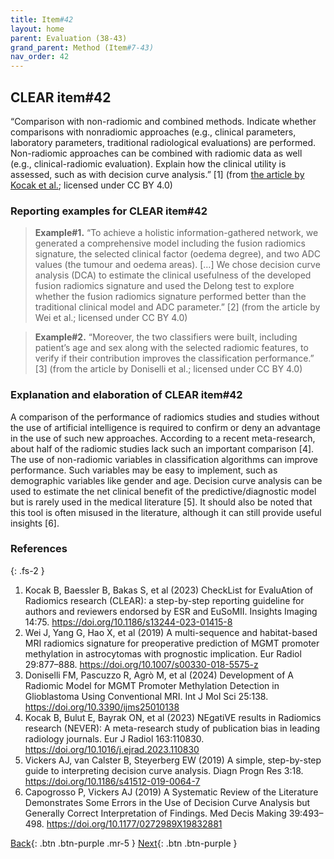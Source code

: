 ```yaml
---
title: Item#42
layout: home
parent: Evaluation (38-43)
grand_parent: Method (Item#7-43)
nav_order: 42
---
```


## CLEAR item#42


“Comparison with non-radiomic and combined methods. Indicate whether comparisons with nonradiomic approaches (e.g., clinical parameters, laboratory parameters, traditional radiological evaluations) are performed. Non-radiomic approaches can be combined with radiomic data as well (e.g., clinical-radiomic evaluation). Explain how the clinical utility is assessed, such as with decision curve analysis.” [1] (from [the article by Kocak et al.](https://insightsimaging.springeropen.com/articles/10.1186/s13244-023-01415-8); licensed under CC BY 4.0)


### Reporting examples for CLEAR item#42

> **Example#1.** “To achieve a holistic information-gathered network, we generated a comprehensive model including the fusion radiomics signature, the selected clinical factor (oedema degree), and two ADC values (the tumour and oedema areas). […] We chose decision curve analysis (DCA) to estimate the clinical usefulness of the developed fusion radiomics signature and used the Delong test to explore whether the fusion radiomics signature performed better than the traditional clinical model and ADC parameter.” [2] (from the article by Wei et al.; licensed under CC BY 4.0)

> **Example#2.** “Moreover, the two classifiers were built, including patient’s age and sex along with the selected radiomic features, to verify if their contribution improves the classification performance.” [3] (from the article by Doniselli et al.; licensed under CC BY 4.0)

### Explanation and elaboration of CLEAR item#42

A comparison of the performance of radiomics studies and studies without the use of artificial intelligence is required to confirm or deny an advantage in the use of such new approaches. According to a recent meta-research, about half of the radiomic studies lack such an important comparison [4]. The use of non-radiomic variables in classification algorithms can improve performance. Such variables may be easy to implement, such as demographic variables like gender and age. Decision curve analysis can be used to estimate the net clinical benefit of the predictive/diagnostic model but is rarely used in the medical literature [5]. It should also be noted that this tool is often misused in the literature, although it can still provide useful insights [6].

### References

{: .fs-2 }

1. 	Kocak B, Baessler B, Bakas S, et al (2023) CheckList for EvaluAtion of Radiomics research (CLEAR): a step-by-step reporting guideline for authors and reviewers endorsed by ESR and EuSoMII. Insights Imaging 14:75. https://doi.org/10.1186/s13244-023-01415-8
2. 	Wei J, Yang G, Hao X, et al (2019) A multi-sequence and habitat-based MRI radiomics signature for preoperative prediction of MGMT promoter methylation in astrocytomas with prognostic implication. Eur Radiol 29:877–888. https://doi.org/10.1007/s00330-018-5575-z
3. 	Doniselli FM, Pascuzzo R, Agrò M, et al (2024) Development of A Radiomic Model for MGMT Promoter Methylation Detection in Glioblastoma Using Conventional MRI. Int J Mol Sci 25:138. https://doi.org/10.3390/ijms25010138
4. 	Kocak B, Bulut E, Bayrak ON, et al (2023) NEgatiVE results in Radiomics research (NEVER): A meta-research study of publication bias in leading radiology journals. Eur J Radiol 163:110830. https://doi.org/10.1016/j.ejrad.2023.110830
5. 	Vickers AJ, van Calster B, Steyerberg EW (2019) A simple, step-by-step guide to interpreting decision curve analysis. Diagn Progn Res 3:18. https://doi.org/10.1186/s41512-019-0064-7
6. 	Capogrosso P, Vickers AJ (2019) A Systematic Review of the Literature Demonstrates Some Errors in the Use of Decision Curve Analysis but Generally Correct Interpretation of Findings. Med Decis Making 39:493–498. https://doi.org/10.1177/0272989X19832881


[Back](https://radiomic.github.io/CLEAR-E3/docs/Method%20(Item%207-43)/Evaluation%20(38-43)/Item41.html){: .btn .btn-purple .mr-5 }
[Next](https://radiomic.github.io/CLEAR-E3/docs/Method%20(Item%207-43)/Evaluation%20(38-43)/Item43.html){: .btn .btn-purple   }
